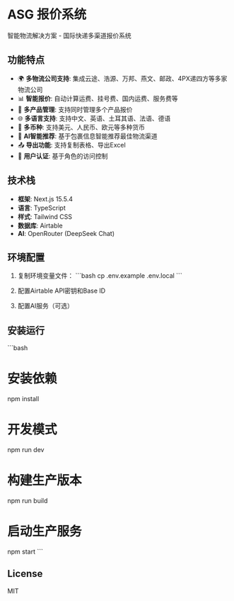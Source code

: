 # ASG 报价系统

智能物流解决方案 - 国际快递多渠道报价系统

## 功能特点

- 🌍 **多物流公司支持**: 集成云途、浩源、万邦、燕文、邮政、4PX递四方等多家物流公司
- 📊 **智能报价**: 自动计算运费、挂号费、国内运费、服务费等
- 🔄 **多产品管理**: 支持同时管理多个产品报价
- 🌐 **多语言支持**: 支持中文、英语、土耳其语、法语、德语
- 💱 **多币种**: 支持美元、人民币、欧元等多种货币
- 🤖 **AI智能推荐**: 基于包裹信息智能推荐最佳物流渠道
- 📤 **导出功能**: 支持复制表格、导出Excel
- 🔐 **用户认证**: 基于角色的访问控制

## 技术栈

- **框架**: Next.js 15.5.4
- **语言**: TypeScript
- **样式**: Tailwind CSS
- **数据库**: Airtable
- **AI**: OpenRouter (DeepSeek Chat)

## 环境配置

1. 复制环境变量文件：
\`\`\`bash
cp .env.example .env.local
\`\`\`

2. 配置Airtable API密钥和Base ID
3. 配置AI服务（可选）

## 安装运行

\`\`\`bash
# 安装依赖
npm install

# 开发模式
npm run dev

# 构建生产版本
npm run build

# 启动生产服务
npm start
\`\`\`

## License

MIT
